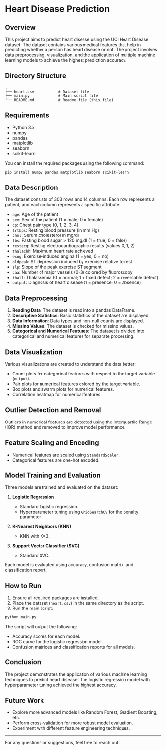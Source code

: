 # Heart Disease Prediction

## Overview

This project aims to predict heart disease using the UCI Heart Disease dataset. The dataset contains various medical features that help in predicting whether a person has heart disease or not. The project involves data preprocessing, visualization, and the application of multiple machine learning models to achieve the highest prediction accuracy.

## Directory Structure

```
.
├── heart.csv           # Dataset file
├── main.py             # Main script file
└── README.md           # Readme file (this file)
```

## Requirements

- Python 3.x
- numpy
- pandas
- matplotlib
- seaborn
- scikit-learn

You can install the required packages using the following command:

```sh
pip install numpy pandas matplotlib seaborn scikit-learn
```

## Data Description

The dataset consists of 303 rows and 14 columns. Each row represents a patient, and each column represents a specific attribute:

- `age`: Age of the patient
- `sex`: Sex of the patient (1 = male; 0 = female)
- `cp`: Chest pain type (0, 1, 2, 3, 4)
- `trtbps`: Resting blood pressure (in mm Hg)
- `chol`: Serum cholesterol in mg/dl
- `fbs`: Fasting blood sugar > 120 mg/dl (1 = true; 0 = false)
- `restecg`: Resting electrocardiographic results (values 0, 1, 2)
- `thalachh`: Maximum heart rate achieved
- `exng`: Exercise-induced angina (1 = yes; 0 = no)
- `oldpeak`: ST depression induced by exercise relative to rest
- `slp`: Slope of the peak exercise ST segment
- `caa`: Number of major vessels (0-3) colored by fluoroscopy
- `thall`: Thalassemia (0 = normal; 1 = fixed defect; 2 = reversable defect)
- `output`: Diagnosis of heart disease (1 = presence; 0 = absence)

## Data Preprocessing

1. **Reading Data**: The dataset is read into a pandas DataFrame.
2. **Descriptive Statistics**: Basic statistics of the dataset are displayed.
3. **Data Information**: Data types and non-null counts are displayed.
4. **Missing Values**: The dataset is checked for missing values.
5. **Categorical and Numerical Features**: The dataset is divided into categorical and numerical features for separate processing.

## Data Visualization

Various visualizations are created to understand the data better:
- Count plots for categorical features with respect to the target variable (`output`).
- Pair plots for numerical features colored by the target variable.
- Box plots and swarm plots for numerical features.
- Correlation heatmap for numerical features.

## Outlier Detection and Removal

Outliers in numerical features are detected using the Interquartile Range (IQR) method and removed to improve model performance.

## Feature Scaling and Encoding

- Numerical features are scaled using `StandardScaler`.
- Categorical features are one-hot encoded.

## Model Training and Evaluation

Three models are trained and evaluated on the dataset:

1. **Logistic Regression**
   - Standard logistic regression.
   - Hyperparameter tuning using `GridSearchCV` for the penalty parameter.

2. **K-Nearest Neighbors (KNN)**
   - KNN with K=3.

3. **Support Vector Classifier (SVC)**
   - Standard SVC.

Each model is evaluated using accuracy, confusion matrix, and classification report.

## How to Run

1. Ensure all required packages are installed.
2. Place the dataset (`heart.csv`) in the same directory as the script.
3. Run the main script:

```sh
python main.py
```

The script will output the following:
- Accuracy scores for each model.
- ROC curve for the logistic regression model.
- Confusion matrices and classification reports for all models.

## Conclusion

The project demonstrates the application of various machine learning techniques to predict heart disease. The logistic regression model with hyperparameter tuning achieved the highest accuracy.

## Future Work

- Explore more advanced models like Random Forest, Gradient Boosting, etc.
- Perform cross-validation for more robust model evaluation.
- Experiment with different feature engineering techniques.

---

For any questions or suggestions, feel free to reach out.

